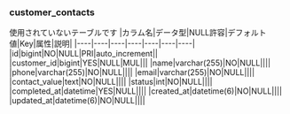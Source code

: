 ### customer_contacts
使用されていないテーブルです
|カラム名|データ型|NULL許容|デフォルト値|Key|属性|説明|
|----|----|----|----|----|----|----|
|id|bigint|NO|NULL|PRI|auto_increment||
|customer_id|bigint|YES|NULL|MUL|||
|name|varchar(255)|NO|NULL||||
|phone|varchar(255)|NO|NULL||||
|email|varchar(255)|NO|NULL||||
|contact_value|text|NO|NULL||||
|status|int|NO|NULL||||
|completed_at|datetime|YES|NULL||||
|created_at|datetime(6)|NO|NULL||||
|updated_at|datetime(6)|NO|NULL||||